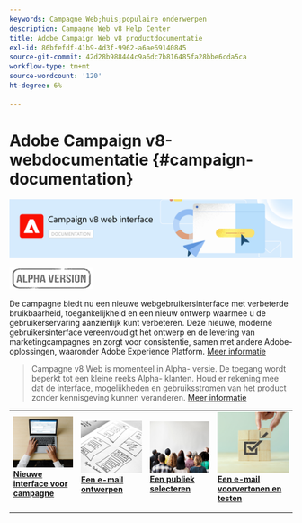 ```yaml
---
keywords: Campagne Web;huis;populaire onderwerpen
description: Campagne Web v8 Help Center
title: Adobe Campaign Web v8 productdocumentatie
exl-id: 86bfefdf-41b9-4d3f-9962-a6ae69140845
source-git-commit: 42d28b988444c9a6dc7b816485fa28bbe6cda5ca
workflow-type: tm+mt
source-wordcount: '120'
ht-degree: 6%

---
```


# Adobe Campaign v8-webdocumentatie {#campaign-documentation}

![](assets/do-not-localize/banner-documentationv8.png)

![](assets/do-not-localize/badge.png)


De campagne biedt nu een nieuwe webgebruikersinterface met verbeterde bruikbaarheid, toegankelijkheid en een nieuw ontwerp waarmee u de gebruikerservaring aanzienlijk kunt verbeteren. Deze nieuwe, moderne gebruikersinterface vereenvoudigt het ontwerp en de levering van marketingcampagnes en zorgt voor consistentie, samen met andere Adobe-oplossingen, waaronder Adobe Experience Platform. [Meer informatie](get-started/get-started.md)

>Campagne v8 Web is momenteel in Alpha- versie. De toegang wordt beperkt tot een kleine reeks Alpha- klanten. Houd er rekening mee dat de interface, mogelijkheden en gebruiksstromen van het product zonder kennisgeving kunnen veranderen. [Meer informatie](rn/release-notes.md)


<table style="table-layout:fixed"><tr style="border: 0;">
<td>
<a href="get-started/user-interface.md">
<img alt="nieuwe interface" src="assets/do-not-localize/email-create.jpeg">
</a>
<div><a href="get-started/user-interface.md"><strong>Nieuwe interface voor campagne</strong>
</div>
<p>
</td>
<td>
<a href="content/create-email-content.md">
<img alt="Onfrequent" src="assets/do-not-localize/email-design.jpg">
</a>
<div>
<a href="content/create-email-content.md"><strong>Een e-mail ontwerpen</strong></a>
</div>
<p></td>
<td>
<a href="audience/about-audiences.md">
<img alt="Doelgroepen" src="assets/do-not-localize/email-audience.jpg">
</a>
<div>
<a href="audience/about-audiences.md"><strong>Een publiek selecteren</strong></a>
</div>
<p>
</td>
<td>
<a href="preview-test/proofs.md">
<img alt="Validatie" src="assets/do-not-localize/email-preview.jpg">
</a>
<div>
<a href="preview-test/proofs.md"><strong>Een e-mail voorvertonen en testen</strong></a>
</div>
<p>
</td>
</tr></table>
